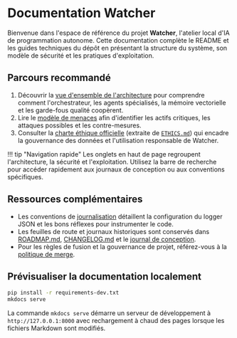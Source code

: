 # Documentation Watcher

Bienvenue dans l'espace de référence du projet **Watcher**, l'atelier local d'IA de programmation autonome.
Cette documentation complète le README et les guides techniques du dépôt en présentant la structure du
système, son modèle de sécurité et les pratiques d'exploitation.

## Parcours recommandé

1. Découvrir la [vue d'ensemble de l'architecture](architecture.md) pour comprendre comment l'orchestrateur,
   les agents spécialisés, la mémoire vectorielle et les garde-fous qualité coopèrent.
2. Lire le [modèle de menaces](threat-model.md) afin d'identifier les actifs critiques, les attaques possibles
   et les contre-mesures.
3. Consulter la [charte éthique officielle](ethics.md) (extraite de [`ETHICS.md`](https://github.com/<github-username>/Watcher/blob/main/ETHICS.md)) qui encadre la
   gouvernance des données et l'utilisation responsable de Watcher.

!!! tip "Navigation rapide"
    Les onglets en haut de page regroupent l'architecture, la sécurité et l'exploitation. Utilisez la barre de
    recherche pour accéder rapidement aux journaux de conception ou aux conventions spécifiques.

## Ressources complémentaires

- Les conventions de [journalisation](logging.md) détaillent la configuration du logger JSON et les bons
  réflexes pour instrumenter le code.
- Les feuilles de route et journaux historiques sont conservés dans
  [ROADMAP.md](ROADMAP.md), [CHANGELOG.md](CHANGELOG.md) et le [journal de conception](journal/).
- Pour les règles de fusion et la gouvernance de projet, référez-vous à la
  [politique de merge](merge-policy.md).

## Prévisualiser la documentation localement

```bash
pip install -r requirements-dev.txt
mkdocs serve
```

La commande `mkdocs serve` démarre un serveur de développement à `http://127.0.0.1:8000` avec rechargement
à chaud des pages lorsque les fichiers Markdown sont modifiés.
